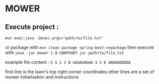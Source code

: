 # MOWER

## Execute project : 
`mvn exec:java -Dexec.args="path/to/file.txt"`

or package with 
`mvn clean package spring-boot:repackage`
then execute with
`java -jar mower-1.0-SNAPSHOT.jar path/to/file.txt`

example file content :
`5 5
1 2 N
GAGAGAGAA
3 3 E
AADAADADDA`

first line is the lawn's top right corner coordinates
other lines are a set of mower initialisation and instructions